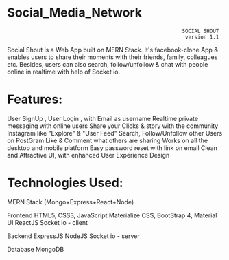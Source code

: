 # Social_Media_Network


                                                             SOCIAL SHOUT
                                                              version 1.1
 
Social Shout is a Web App built on MERN Stack. It's facebook-clone App & enables users to share their moments with their friends, family, colleagues etc. Besides, users can also search, follow/unfollow & chat with people online in realtime with help of Socket io.

# Features:
User SignUp ,
User Login , with Email as username
Realtime private messaging with online users
Share your Clicks & story with the community
Instagram like "Explore" & "User Feed"
Search, Follow/Unfollow other Users on PostGram
Like & Comment what others are sharing
Works on all the desktop and mobile platform
Easy password reset with link on email
Clean and Attractive UI, with enhanced User Experience Design



# Technologies Used:
MERN Stack (Mongo+Express+React+Node)

Frontend
HTML5, CSS3, JavaScript
Materialize CSS, BootStrap 4, Material UI
ReactJS
Socket io - client

Backend
ExpressJS
NodeJS
Socket io - server

Database
MongoDB
